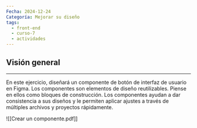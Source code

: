 ```yaml
---
Fecha: 2024-12-24
Categoría: Mejorar su diseño
tags:
  - front-end
  - curso-7
  - actividades
---
```

## **Visión general**
---
En este ejercicio, diseñará un componente de botón de interfaz de usuario en Figma. Los componentes son elementos de diseño reutilizables. Piense en ellos como bloques de construcción. Los componentes ayudan a dar consistencia a sus diseños y le permiten aplicar ajustes a través de múltiples archivos y proyectos rápidamente.

![[Crear un componente.pdf]]
